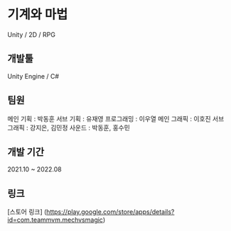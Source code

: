 # 기계와 마법
Unity / 2D / RPG

## 개발툴
Unity Engine / C#

## 팀원
메인 기획 : 박동훈
서브 기획 : 유재영
프로그래밍 : 이우열
메인 그래픽 : 이호진
서브 그래픽 : 강지은, 김민정
사운드 : 박동훈, 홍수민

## 개발 기간
2021.10 ~ 2022.08

## 링크
[스토어 링크] (https://play.google.com/store/apps/details?id=com.teammvm.mechvsmagic)

